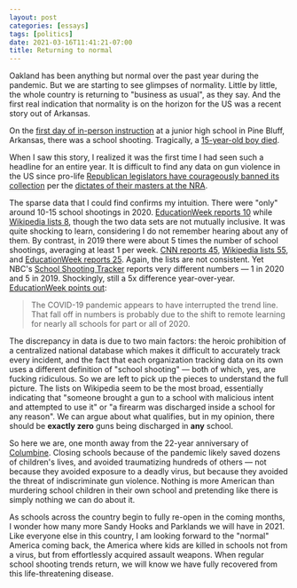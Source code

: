 ```yaml
---
layout: post
categories: [essays]
tags: [politics]
date: 2021-03-16T11:41:21-07:00
title: Returning to normal
---
```


Oakland has been anything but normal over the past year during the pandemic. But we are starting to see glimpses of normality. Little by little, the whole country is returning to "business as usual", as they say. And the first real indication that normality is on the horizon for the US was a recent story out of Arkansas.

<!--excerpt-->

On the [first day of in-person instruction](https://nypost.com/2021/03/04/teenager-shot-in-arkansas-school-shooting-has-died/) at a junior high school in Pine Bluff, Arkansas, there was a school shooting. Tragically, a [15-year-old boy died](https://www.usatoday.com/story/news/nation/2021/03/03/arkansas-school-shooting-daylon-burnett-student-dies-pine-bluff/6916656002/).

When I saw this story, I realized it was the first time I had seen such a headline for an entire year. It is difficult to find any data on gun violence in the US since pro-life [Republican legislators have courageously banned its collection](https://abcnews.go.com/US/federal-government-study-gun-violence/story?id=50300379) per the [dictates of their masters at the NRA](https://www.washingtonpost.com/graphics/national/nra-donations/).

The sparse data that I could find confirms my intuition. There were "only" around 10-15 school shootings in 2020. [EducationWeek reports 10](https://www.edweek.org/leadership/school-shootings-this-year-how-many-and-where/2020/01) while [Wikipedia lists 8](https://en.wikipedia.org/wiki/List_of_school_shootings_in_the_United_States), though the two data sets are not mutually inclusive. It was quite shocking to learn, considering I do not remember hearing about any of them. By contrast, in 2019 there were about 5 times the number of school shootings, averaging at least 1 per week. [CNN reports 45](https://www.cnn.com/2019/11/15/us/2019-us-school-shootings-trnd/index.html), [Wikipedia lists 55](https://en.wikipedia.org/wiki/List_of_school_shootings_in_the_United_States), and [EducationWeek reports 25](https://www.edweek.org/leadership/school-shootings-in-2019-how-many-and-where/2019/02). Again, the lists are not consistent. Yet NBC's [School Shooting Tracker](https://www.nbcnews.com/news/us-news/school-shooting-tracker-n969951) reports very different numbers &mdash; 1 in 2020 and 5 in 2019. Shockingly, still a 5x difference year-over-year. [EducationWeek points out](https://www.edweek.org/leadership/school-shootings-this-year-how-many-and-where/2020/01):

> The COVID-19 pandemic appears to have interrupted the trend line. That fall off in numbers is probably due to the shift to remote learning for nearly all schools for part or all of 2020.

The discrepancy in data is due to two main factors: the heroic prohibition of a centralized national database which makes it difficult to accurately track every incident, and the fact that each organization tracking data on its own uses a different definition of "school shooting" &mdash; both of which, yes, are fucking ridiculous. So we are left to pick up the pieces to understand the full picture. The lists on Wikipedia seem to be the most broad, essentially indicating that "someone brought a gun to a school with malicious intent and attempted to use it" or "a firearm was discharged inside a school for any reason". We can argue about what qualifies, but in my opinion, there should be **exactly zero** guns being discharged in **any** school.

So here we are, one month away from the 22-year anniversary of [Columbine](https://en.wikipedia.org/wiki/Columbine_High_School_massacre). Closing schools because of the pandemic likely saved dozens of children's lives, and avoided traumatizing hundreds of others &mdash; not because they avoided exposure to a deadly virus, but because they avoided the threat of indiscriminate gun violence. Nothing is more American than murdering school children in their own school and pretending like there is simply nothing we can do about it. 

As schools across the country begin to fully re-open in the coming months, I wonder how many more Sandy Hooks and Parklands we will have in 2021. Like everyone else in this country, I am looking forward to the "normal" America coming back, the America where kids are killed in schools not from a virus, but from effortlessly acquired assault weapons. When regular school shooting trends return, we will know we have fully recovered from this life-threatening disease.
